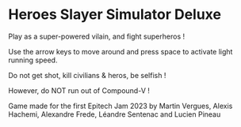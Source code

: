 # Heroes Slayer Simulator Deluxe

Play as a super-powered vilain, and fight superheros ! 

Use the arrow keys to move around and press space to activate light running speed.

Do not get shot, kill civilians & heros, be selfish !

However, do NOT run out of Compound-V !


Game made for the first Epitech Jam 2023 by Martin Vergues, Alexis Hachemi, Alexandre Frede, Léandre Sentenac and Lucien Pineau
